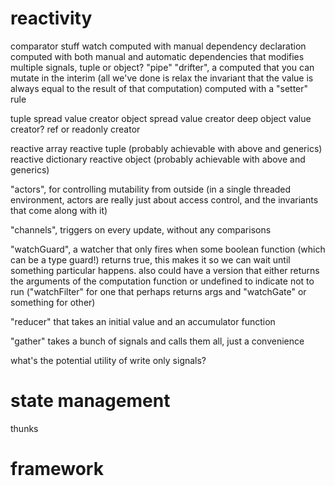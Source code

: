 # reactivity
comparator stuff
watch
computed with manual dependency declaration
computed with both manual and automatic dependencies that modifies multiple signals, tuple or object? "pipe"
"drifter", a computed that you can mutate in the interim (all we've done is relax the invariant that the value is always equal to the result of that computation)
computed with a "setter" rule

tuple spread value creator
object spread value creator
deep object value creator?
ref or readonly creator

reactive array
reactive tuple (probably achievable with above and generics)
reactive dictionary
reactive object (probably achievable with above and generics)

"actors", for controlling mutability from outside (in a single threaded environment, actors are really just about access control, and the invariants that come along with it)

"channels", triggers on every update, without any comparisons

"watchGuard", a watcher that only fires when some boolean function (which can be a type guard!) returns true, this makes it so we can wait until something particular happens. also could have a version that either returns the arguments of the computation function or undefined to indicate not to run ("watchFilter" for one that perhaps returns args and "watchGate" or something for other)

"reducer" that takes an initial value and an accumulator function

"gather" takes a bunch of signals and calls them all, just a convenience

what's the potential utility of write only signals?

# state management
thunks

# framework
